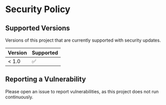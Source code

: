# Security Policy

## Supported Versions

Versions of this project that are currently supported with security updates.

| Version | Supported          |
| ------- | ------------------ |
| < 1.0   | :white_check_mark: |

## Reporting a Vulnerability

Please open an issue to report vulnerabilities, as this project does not run continuously.
